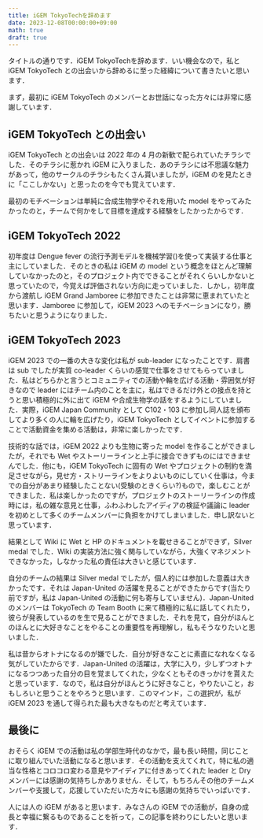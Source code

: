 ```yaml
---
title: iGEM TokyoTechを辞めます
date: 2023-12-08T00:00:00+09:00
math: true
draft: true
---
```


タイトルの通りです．iGEM TokyoTechを辞めます．いい機会なので，私と iGEM TokyoTech との出会いから辞めるに至った経緯について書きたいと思います．

まず，最初に iGEM TokyoTech のメンバーとお世話になった方々には非常に感謝しています．


## iGEM TokyoTech との出会い
iGEM TokyoTech との出会いは 2022 年の 4 月の新歓で配られていたチラシでした．そのチラシに惹かれ iGEM に入りました．あのチラシには不思議な魅力があって，他のサークルのチラシもたくさん貰いましたが，iGEM のを見たときに「ここしかない」と思ったのを今でも覚えています．

最初のモチベーションは単純に合成生物学やそれを用いた model をやってみたかったのと，チームで何かをして目標を達成する経験をしたかったからです．

## iGEM TokyoTech 2022
初年度は Dengue fever の流行予測モデルを機械学習()を使って実装する仕事と主にしていました．そのときの私は iGEM の model という概念をほとんど理解していなかったのと，そのプロジェクト内でできることがそれくらいしかないと思っていたので，今覚えば評価されない方向に走っていました．しかし，初年度から渡航し iGEM Grand Jamboree に参加できたことは非常に恵まれていたと思います．Jamboree に参加して，iGEM 2023 へのモチベーションになり，勝ちたいと思うようになりました．

## iGEM TokyoTech 2023
iGEM 2023 での一番の大きな変化は私が sub-leader になったことです．肩書は sub でしたが実質 co-leader くらいの感覚で仕事をさせてもらっていました．私はどちらかと言うとコミュニティでの活動や輪を広げる活動・雰囲気が好きなので leader にはチーム内のことを主に，私はできるだけ外との接点を持とうと思い積極的に外に出て iGEM や合成生物学の話をするようにしていました．実際，iGEM Japan Community として C102・103 に参加し同人誌を頒布してより多くの人に輪を広げたり，iGEM TokyoTech としてイベントに参加することで活動資金を集める活動は，非常に楽しかったです．

技術的な話では，iGEM 2022 よりも生物に寄った model を作ることができましたが，それでも Wet やストーリーラインと上手に接合できずものにはできませんでした．他にも，iGEM TokyoTech に固有の Wet やプロジェクトの制約を満足させながら，見せ方・ストリーラインをよりよいものにしていく仕事は，今までの自分があまり経験したことない(受験のときくらい?)もので，楽しむことができました．私は楽しかったのですが，プロジェクトのストーリーラインの作成時には，私の雑な意見と仕事，ふわふわしたアイディアの検証や議論に leader を初めとして多くのチームメンバーに負担をかけてしまいました．申し訳ないと思っています．

結果として Wiki に Wet と HP のドキュメントを載せきることができず，Silver medal でした．Wiki の実装方法に強く関与していながら，大強くマネジメントできなかった，しなかった私の責任は大きいと感じています．

自分のチームの結果は Silver medal でしたが，個人的には参加した意義は大きかったです．それは Japan-United の活躍を見ることができたからです(当たり前ですが，私は Japan-United の活動に何も寄与していません)．Japan-United のメンバーは TokyoTech の Team Booth に来て積極的に私に話してくれたり，彼らが発表しているのを生で見ることができました．それを見て，自分がほんとのほんとに大好きなことをやることの重要性を再理解し，私もそうなりたいと思いました．

私は昔からオトナになるのが嫌でした．自分が好きなことに素直になれなくなる気がしていたからです．Japan-United の活躍は，大学に入り，少しずつオトナになるつつあった自分の目を覚ましてくれた，少なくともそのきっかけを貰えたと思っています．なので，私は自分がほんとうに好きなこと，やりたいこと，おもしろいと思うことをやろうと思います．このマインド，この選択が，私が iGEM 2023 を通して得られた最も大きなものだと考えています．


## 最後に
おそらく iGEM での活動は私の学部生時代のなかで，最も長い時間，同じことに取り組んでいた活動になると思います．その活動を支えてくれて，特に私の適当な性格とコロコロ変わる意見やアイディアに付きあってくれた leader と Dry メンバーには感謝の気持ちしかありません．そして，もちろんその他のチームメンバーや支援して，応援していただいた方々にも感謝の気持ちでいっぱいです．

人には人の iGEM があると思います．みなさんの iGEM での活動が，自身の成長と幸福に繋るものであることを祈って，この記事を終わりにしたいと思います．